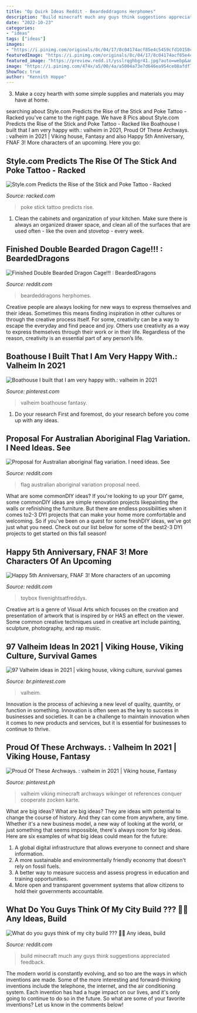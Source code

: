 ```yaml
---
title: "Op Quirk Ideas Reddit - Beardeddragons Herphomes"
description: "Build minecraft much any guys think suggestions appreciated feedback"
date: "2022-10-23"
categories:
- "ideas"
tags: ["ideas"]
images:
- "https://i.pinimg.com/originals/8c/04/17/8c04174acf85e4c5459cfd10158cfd88.png"
featuredImage: "https://i.pinimg.com/originals/8c/04/17/8c04174acf85e4c5459cfd10158cfd88.png"
featured_image: "https://preview.redd.it/ysslrqghbgr41.jpg?auto=webp&amp;s=7f023c7922e0659b500c6a24ce7cd35dc8cdcd1f"
image: "https://i.pinimg.com/474x/a5/00/4a/a5004a73e7d646ea954ce08afdf78643.jpg"
ShowToc: true
author: "Kennith Hoppe"
---
```



3. Make a cozy hearth with some simple supplies and materials you may have at home.

	

		
searching about Style.com Predicts the Rise of the Stick and Poke Tattoo - Racked you've came to the right page. We have 8 Pics about Style.com Predicts the Rise of the Stick and Poke Tattoo - Racked like Boathouse I built that I am very happy with.: valheim in 2021, Proud Of These Archways. : valheim in 2021 | Viking house, Fantasy and also Happy 5th Anniversary, FNAF 3! More characters of an upcoming. Here you go:
		
    
## Style.com Predicts The Rise Of The Stick And Poke Tattoo - Racked

<img loading=lazy src="https://cdn.vox-cdn.com/thumbor/Zmi84Vu5xGuM6QS_9QQxLks_q38=/0x57:570x485/1200x800/filters:focal(0x57:570x485)/cdn.vox-cdn.com/uploads/chorus_image/image/45235480/stick-and-poke_12_2014.0.jpg" onerror="this.onerror=null;this.src='https://tse4.mm.bing.net/th?id=OIP.t7zkvMuD6Myl9TdNgv7XZAHaE8&amp;pid=15.1';" alt="Style.com Predicts the Rise of the Stick and Poke Tattoo - Racked">

_Source: racked.com_

>poke stick tattoo predicts rise. 

	

1. Clean the cabinets and organization of your kitchen. Make sure there is always an organized drawer space, and clean all of the surfaces that are used often - like the oven and stovetop - every week.

    
## Finished Double Bearded Dragon Cage!!! : BeardedDragons

<img loading=lazy src="https://i.redd.it/zyjxgpmmy3051.jpg" onerror="this.onerror=null;this.src='https://tse1.mm.bing.net/th?id=OIP.QmJOZG8a2nfsf78X1WWMnAHaJ4&amp;pid=15.1';" alt="Finished Double Bearded Dragon Cage!!! : BeardedDragons">

_Source: reddit.com_

>beardeddragons herphomes. 

	

Creative people are always looking for new ways to express themselves and their ideas. Sometimes this means finding inspiration in other cultures or through the creative process itself. For some, creativity can be a way to escape the everyday and find peace and joy. Others use creativity as a way to express themselves through their work or in their life. Regardless of the reason, creativity is an essential part of any person’s life.

    
## Boathouse I Built That I Am Very Happy With.: Valheim In 2021

<img loading=lazy src="https://i.pinimg.com/736x/06/ed/f0/06edf0292125642fe79239656b6e23b3.jpg" onerror="this.onerror=null;this.src='https://tse4.mm.bing.net/th?id=OIP.wpsFj90aTMztrxilQ7NSvwHaEK&amp;pid=15.1';" alt="Boathouse I built that I am very happy with.: valheim in 2021">

_Source: pinterest.com_

>valheim boathouse fantasy. 

	

1. Do your research First and foremost, do your research before you come up with any ideas.

    
## Proposal For Australian Aboriginal Flag Variation. I Need Ideas. See

<img loading=lazy src="https://preview.redd.it/5ts7ie2aye621.png?auto=webp&amp;s=001d2569f1bf5ddb12b2c0ff64aecbe1bd750673" onerror="this.onerror=null;this.src='https://tse4.mm.bing.net/th?id=OIP.yV6pqeJFjvICG_1eXpWk0QHaEc&amp;pid=15.1';" alt="Proposal for Australian aboriginal flag variation. I need ideas. See">

_Source: reddit.com_

>flag australian aboriginal variation proposal need. 

	

What are some commonDIY ideas?
If you're looking to up your DIY game, some commonDIY ideas are simple renovation projects likepainting the walls or refinishing the furniture. But there are endless possibilities when it comes to2-3 DYI projects that can make your home more comfortable and welcoming. So if you've been on a quest for some freshDIY ideas, we've got just what you need. Check out our list below for some of the best2-3 DYI projects to get started on this fall season!

    
## Happy 5th Anniversary, FNAF 3! More Characters Of An Upcoming

<img loading=lazy src="https://preview.redd.it/hagm61kf4dk41.png?auto=webp&amp;s=c08bcc1fd2a71092a6d87c5216631bde8636287f" onerror="this.onerror=null;this.src='https://tse2.mm.bing.net/th?id=OIP.-4gUP1F2PkpFBzHZ81UEbAHaEW&amp;pid=15.1';" alt="Happy 5th Anniversary, FNAF 3! More characters of an upcoming">

_Source: reddit.com_

>toybox fivenightsatfreddys. 

	

Creative art is a genre of Visual Arts which focuses on the creation and presentation of artwork that is inspired by or HAS an effect on the viewer. Some common creative techniques used in creative art include painting, sculpture, photography, and rap music.

    
## 97 Valheim Ideas In 2021 | Viking House, Viking Culture, Survival Games

<img loading=lazy src="https://i.pinimg.com/474x/a5/00/4a/a5004a73e7d646ea954ce08afdf78643.jpg" onerror="this.onerror=null;this.src='https://tse4.mm.bing.net/th?id=OIP.XVIuOFf0UmLUo84W43LY9wAAAA&amp;pid=15.1';" alt="97 Valheim ideas in 2021 | viking house, viking culture, survival games">

_Source: br.pinterest.com_

>valheim. 

	

Innovation is the process of achieving a new level of quality, quantity, or function in something. Innovation is often seen as the key to success in businesses and societies. It can be a challenge to maintain innovation when it comes to new products and services, but it is essential for businesses to continue to thrive.

    
## Proud Of These Archways. : Valheim In 2021 | Viking House, Fantasy

<img loading=lazy src="https://i.pinimg.com/originals/8c/04/17/8c04174acf85e4c5459cfd10158cfd88.png" onerror="this.onerror=null;this.src='https://tse4.mm.bing.net/th?id=OIP.q2vYk2B1aNBg4xviXh4A5AHaEK&amp;pid=15.1';" alt="Proud Of These Archways. : valheim in 2021 | Viking house, Fantasy">

_Source: pinterest.ph_

>valheim viking minecraft archways wikinger ot references conquer cooperate zocken karte. 

	

What are big ideas?
What are big ideas? They are ideas with potential to change the course of history. And they can come from anywhere, any time. Whether it's a new business model, a new way of looking at the world, or just something that seems impossible, there's always room for big ideas. Here are six examples of what big ideas could mean for the future:
1. A global digital infrastructure that allows everyone to connect and share information.
2. A more sustainable and environmentally friendly economy that doesn't rely on fossil fuels.
3. A better way to measure success and assess progress in education and training opportunities.
4. More open and transparent government systems that allow citizens to hold their governments accountable.

    
## What Do You Guys Think Of My City Build ??? 🤔🤔 Any Ideas, Build

<img loading=lazy src="https://preview.redd.it/ysslrqghbgr41.jpg?auto=webp&amp;s=7f023c7922e0659b500c6a24ce7cd35dc8cdcd1f" onerror="this.onerror=null;this.src='https://tse4.mm.bing.net/th?id=OIP.SWqmv42AuGg4YBqy4M1oqgHaFS&amp;pid=15.1';" alt="What do you guys think of my city build ??? 🤔🤔 Any ideas, build">

_Source: reddit.com_

>build minecraft much any guys think suggestions appreciated feedback. 

	

The modern world is constantly evolving, and so too are the ways in which inventions are made. Some of the more interesting and forward-thinking inventions include the telephone, the internet, and the air conditioning system. Each invention has had a huge impact on our lives, and it's only going to continue to do so in the future. So what are some of your favorite inventions? Let us know in the comments below!

